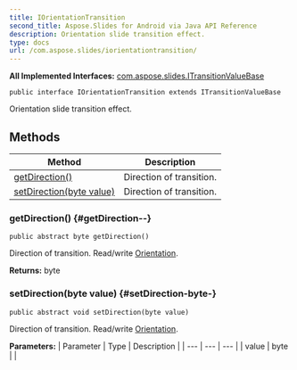 ```yaml
---
title: IOrientationTransition
second_title: Aspose.Slides for Android via Java API Reference
description: Orientation slide transition effect.
type: docs
url: /com.aspose.slides/iorientationtransition/
---
```

**All Implemented Interfaces:**
[com.aspose.slides.ITransitionValueBase](../../com.aspose.slides/itransitionvaluebase)
```
public interface IOrientationTransition extends ITransitionValueBase
```

Orientation slide transition effect.
## Methods

| Method | Description |
| --- | --- |
| [getDirection()](#getDirection--) | Direction of transition. |
| [setDirection(byte value)](#setDirection-byte-) | Direction of transition. |
### getDirection() {#getDirection--}
```
public abstract byte getDirection()
```


Direction of transition. Read/write [Orientation](../../com.aspose.slides/orientation).

**Returns:**
byte
### setDirection(byte value) {#setDirection-byte-}
```
public abstract void setDirection(byte value)
```


Direction of transition. Read/write [Orientation](../../com.aspose.slides/orientation).

**Parameters:**
| Parameter | Type | Description |
| --- | --- | --- |
| value | byte |  |

